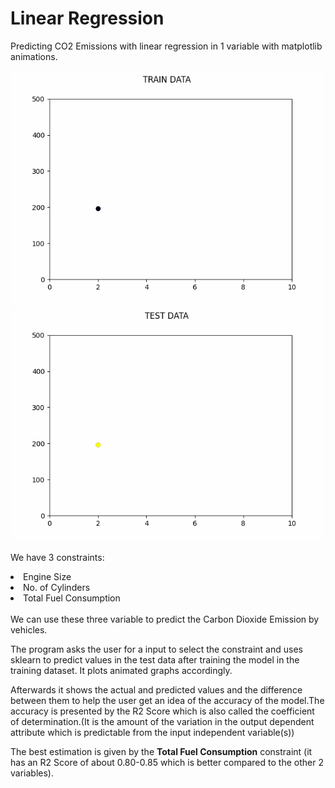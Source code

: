 # Linear Regression
Predicting CO2 Emissions with linear regression in 1 variable with matplotlib animations.

<img src="traindataengsize.gif" width=500><img src="testdataengsize.gif" width=500>

We have 3 constraints:
<li>Engine Size</li>
<li>No. of Cylinders</li>
<li>Total Fuel Consumption</li>
<br>
We can use these three variable to predict the Carbon Dioxide Emission by vehicles.

The program asks the user for a input to select the constraint and uses sklearn to predict values in the test data after training the model in the training dataset. 
It plots animated graphs accordingly.

Afterwards it shows the actual and predicted values and the difference between them to help the user get an idea of the accuracy of the model.The accuracy is presented by the R2 Score which is also called the coefficient of determination.(It is the amount of the variation in the output dependent attribute which is predictable from the input independent variable(s))

The best estimation is given by the <b>Total Fuel Consumption</b> constraint (it has an R2 Score of about 0.80-0.85 which is better compared to the other 2 variables).
